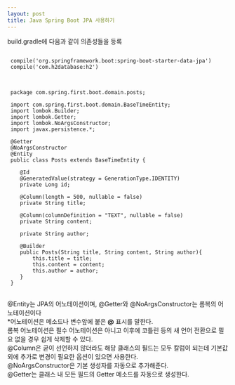 ```yaml
---
layout: post
title: Java Spring Boot JPA 사용하기
---
```


build.gradle에 다음과 같이 의존성들을 등록

<pre>
<code>
 compile('org.springframework.boot:spring-boot-starter-data-jpa')
 compile('com.h2database:h2')
</code>
</pre>

<pre>
<code>
 package com.spring.first.boot.domain.posts;

 import com.spring.first.boot.domain.BaseTimeEntity;
 import lombok.Builder;
 import lombok.Getter;
 import lombok.NoArgsConstructor;
 import javax.persistence.*;

 @Getter
 @NoArgsConstructor
 @Entity
 public class Posts extends BaseTimeEntity {

    @Id
    @GeneratedValue(strategy = GenerationType.IDENTITY)
    private Long id;

    @Column(length = 500, nullable = false)
    private String title;

    @Column(columnDefinition = "TEXT", nullable = false)
    private String content;

    private String author;

    @Builder
    public Posts(String title, String content, String author){
        this.title = title;
        this.content = content;
        this.author = author;
    }
 }
</code>
</pre>

@Entity는 JPA의 어노테이션이며, @Getter와 @NoArgsConstructor는 롬복의 어노테이션이다   
*어노테이션은 메소드나 변수앞에 붙은 **@** 표시를 말한다.   
롬복 어노테이션은 필수 어노테이션은 아니고 이후에 코틀린 등의 새 언어 전환으로 필요 없을 경우 쉽게 삭제할 수 있다.   
@Column은 굳이 선언하지 않더라도 해당 클래스의 필드는 모두 칼럼이 되는데 기본값 외에 추가로 변경이 필요한 옵션이 있으면 사용한다.  
@NoArgsConstructor은 기본 생성자를 자동으로 추가해준다.   
@Getter는 클래스 내 모든 필드의 Getter 메소드를 자동으로 생성한다.